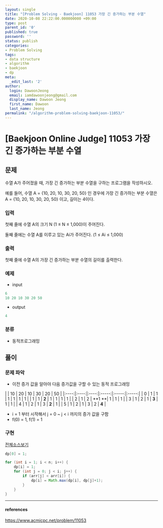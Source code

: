 ```yaml
---
layout: single
title: "[Problem Solving - Baekjoon] 11053 가장 긴 증가하는 부분 수열"
date: 2020-10-08 22:22:00.000000000 +09:00
type: post
parent_id: '0'
published: true
password: ''
status: publish
categories:
- Problem Solving
tags:
- data structure
- algorithm
- baekjoon
- dp
meta:
  _edit_last: '2'
author:
  login: DawoonJeong
  email: iamdawoonjeong@gmail.com
  display_name: Dawoon Jeong
  first_name: Dawoon
  last_name: Jeong
permalink: "/algorithm-problem-solving-baekjoon-11053/"
---
```

# [Baekjoon Online Judge] 11053 가장 긴 증가하는 부분 수열

## 문제
수열 A가 주어졌을 때, 가장 긴 증가하는 부분 수열을 구하는 프로그램을 작성하시오.

예를 들어, 수열 A = {10, 20, 10, 30, 20, 50} 인 경우에 가장 긴 증가하는 부분 수열은 A = {10, 20, 10, 30, 20, 50} 이고, 길이는 4이다.

### 입력
첫째 줄에 수열 A의 크기 N (1 ≤ N ≤ 1,000)이 주어진다.

둘째 줄에는 수열 A를 이루고 있는 Ai가 주어진다. (1 ≤ Ai ≤ 1,000)

### 출력
첫째 줄에 수열 A의 가장 긴 증가하는 부분 수열의 길이를 출력한다.

### 예제

- input

```java
6
10 20 10 30 20 50
```

- output

```java
4
```

### 분류
- 동적프로그래밍

## 풀이

### 문제 파악

- 이전 증가 값을 알아야 다음 증가값을 구할 수 있는 동적 프로그래밍


|   | 10 | 20 | 10 | 30 | 20 | 50 |
|:----:|:----:|:----:|:-----:|:-----:|:-----:|
| 0 |  1 |  1 |  1 |  1 |  1 |  1 |
| 1 |  1 |  **2** |  1 |  1 |  1 |  1 |
| 2 |  1 |  2 |  **1 **|  1 |  1 |  1 |
| 3 |  1 |  2 |  1 |  **3** |  1 |  1 |
| 4 |  1 |  2 |  1 |  3 |  **2** |  1 |
| 5 |  1 |  2 |  1 |  3 |  2 |  **4** |


- i = 1 부터 시작해서 j = 0 ~ j < i 까지의 증가 값을 구함
- f(0) = 1, f(1) = 1  


### 구현

[전체소스보기](https://github.com/iamdawoonjeong/java-datastructure-algorithm/blob/master/java-algorithm-problem-solving/src/baekjoon/problem11053/Main.java)

```java
dp[0] = 1;

for (int i = 1; i < n; i++) {
    dp[i] = 1;
    for (int j = 0; j < i; j++) {
        if (arr[j] < arr[i]) {
            dp[i] = Math.max(dp[i], dp[j]+1);
        }
    }
}

```

---

#### references
<https://www.acmicpc.net/problem/11053>
